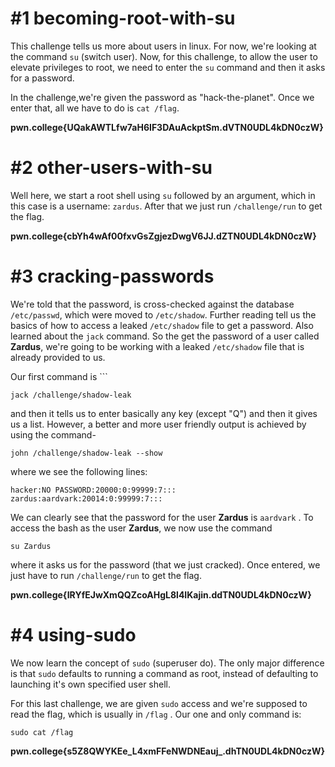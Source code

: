 # #1 becoming-root-with-su

  

This challenge tells us more about users in linux. For now, we're looking at the command `su` (switch user). Now, for this challenge, to allow the user to elevate privileges to root, we need to enter the `su` command and then it asks for a password.

  

In the challenge,we're given the password as "hack-the-planet". Once we enter that, all we have to do is `cat /flag`.

  

**pwn.college{UQakAWTLfw7aH6IF3DAuAckptSm.dVTN0UDL4kDN0czW}**

  

# #2 other-users-with-su

  

Well here, we start a root shell using `su` followed by an argument, which in this case is a username: `zardus`. After that we just run `/challenge/run` to get the flag.

  

**pwn.college{cbYh4wAf00fxvGsZgjezDwgV6JJ.dZTN0UDL4kDN0czW}**

  

  

# #3 cracking-passwords

  

We're told that the password, is cross-checked against the database `/etc/passwd`, which were moved to `/etc/shadow`. Further reading tell us the basics of how to access a leaked `/etc/shadow` file to get a password. Also learned about the `jack` command. So the get the password of a user called **Zardus**, we're going to be working with a leaked `/etc/shadow` file that is already provided to us. 

Our first command is ```
```
jack /challenge/shadow-leak
```

and then it tells us to enter basically any key (except "Q") and then it gives us a list. However, a better and more user friendly output is achieved by using the command-

```
john /challenge/shadow-leak --show
```

where we see the following lines: 
```
hacker:NO PASSWORD:20000:0:99999:7:::
zardus:aardvark:20014:0:99999:7:::
```

We can clearly see that the password for the user **Zardus** is `aardvark` . To access the bash as the user **Zardus**, we now use the command 
```
su Zardus
```

where it asks us for the password (that we just cracked). Once entered, we just have to run `/challenge/run` to get the flag.

**pwn.college{IRYfEJwXmQQZcoAHgL8l4IKajin.ddTN0UDL4kDN0czW}**


# #4 using-sudo

We now learn the concept of `sudo` (superuser do). The only major difference is that `sudo` defaults to running a command as root, instead of defaulting to launching it's own specified user shell.

For this last challenge, we are given `sudo` access and we're supposed to read the flag, which is usually in `/flag` .  Our one and only command is:

```
sudo cat /flag
```

**pwn.college{s5Z8QWYKEe_L4xmFFeNWDNEauj_.dhTN0UDL4kDN0czW}**

